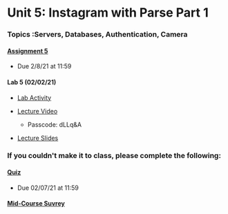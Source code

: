 Unit 5: Instagram with Parse Part 1
===
### Topics :Servers, Databases, Authentication, Camera

#### [Assignment 5](https://courses.codepath.com/courses/android_university/unit/5#!assignment)
* Due 2/8/21 at 11:59

#### Lab 5 (02/02/21)
* [Lab Activity](https://courses.codepath.com/courses/android_university/unit/5#!exercises)

* [Lecture Video](https://zoom.us/rec/share/gkLNxXrjwQFW4y5PLDF4N5v35e_E0qdjcoa0fZktWc5C-A_HVDP0ijUXaNKzxKUN.AYc4IKUC2OLmSSkf?startTime=1612320466000)
     * Passcode: dLLq&A
     
 * [Lecture Slides](https://docs.google.com/presentation/d/1UdCKpr8vGGwSrh_8fM2eXphsh7FbYSpQYbtIFiP59U0/edit#slide=id.gba8acd5be7_0_662)

### If you couldn't make it to class, please complete the following: 
#### [Quiz]() 
* Due 02/07/21 at 11:59
#### [Mid-Course Suvrey](https://www.surveymonkey.com/r/AndroidMidSpring21)





    
    


